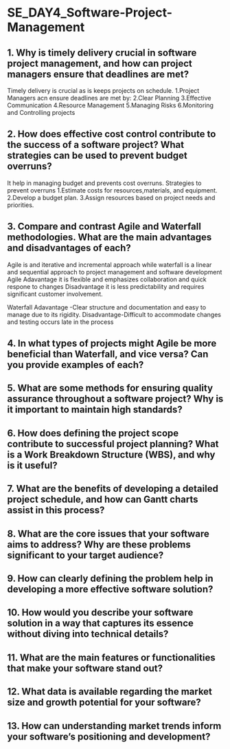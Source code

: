 # SE_DAY4_Software-Project-Management

## 1. Why is timely delivery crucial in software project management, and how can project managers ensure that deadlines are met?
Timely delivery is crucial as is keeps projects on schedule. 
1.Project Managers acn ensure deadlines are met by:
2.Clear Planning
3.Effective Communication
4.Resource Management
5.Managing Risks
6.Monitoring and Controlling projects


## 2. How does effective cost control contribute to the success of a software project? What strategies can be used to prevent budget overruns?
It help in managing budget and prevents cost overruns.
Strategies to prevent overruns
1.Estimate costs for resources,materials, and equipment.
2.Develop a budget plan.
3.Assign resources based on project needs and priorities.


## 3. Compare and contrast Agile and Waterfall methodologies. What are the main advantages and disadvantages of each?
Agile  is and iterative and incremental approach while waterfall is a linear and sequential approach to project management and software development 
Agile
Adavantage it is flexible and emphasizes collaboration and quick respone to changes
Disadvantage it is less predictability and requires significant customer involvement.

Waterfall
Adavantage -Clear structure and documentation and easy to manage due to its rigidity.
Disadvantage-Difficult to accommodate changes and testing occurs late in the process


## 4. In what types of projects might Agile be more beneficial than Waterfall, and vice versa? Can you provide examples of each?
## 5. What are some methods for ensuring quality assurance throughout a software project? Why is it important to maintain high standards?
## 6. How does defining the project scope contribute to successful project planning? What is a Work Breakdown Structure (WBS), and why is it useful?
## 7. What are the benefits of developing a detailed project schedule, and how can Gantt charts assist in this process?
## 8. What are the core issues that your software aims to address? Why are these problems significant to your target audience?
## 9. How can clearly defining the problem help in developing a more effective software solution?
## 10. How would you describe your software solution in a way that captures its essence without diving into technical details?
## 11. What are the main features or functionalities that make your software stand out?
## 12. What data is available regarding the market size and growth potential for your software?
## 13. How can understanding market trends inform your software’s positioning and development?
